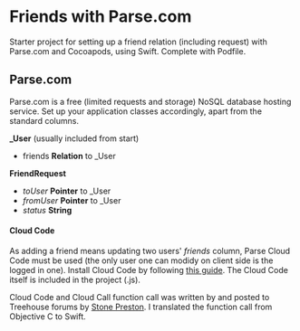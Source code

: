 # Friends with Parse.com
Starter project for setting up a friend relation (including request) with Parse.com and Cocoapods, using Swift. Complete with Podfile. 

## Parse.com
Parse.com is a free (limited requests and storage) NoSQL database hosting service. Set up your application classes accordingly, apart from the standard columns. 

**_User** (usually included from start)
- friends **Relation** to _User

**FriendRequest**
- *toUser* **Pointer** to _User
- *fromUser* **Pointer** to _User
- *status* **String**

#### Cloud Code
As adding a friend means updating two users' *friends* column, Parse Cloud Code must be used (the only user one can modidy on client side is the logged in one). Install Cloud Code by following [this guide]( https://parse.com/docs/ios/guide#command-line-installation).
The Cloud Code itself is included in the project (.js).

Cloud Code and Cloud Call function call was written by and posted to Treehouse forums by [Stone Preston]( https://teamtreehouse.com/stonepreston). I translated the function call from Objective C to Swift.
